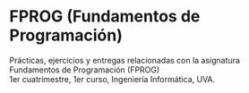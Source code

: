 # FPROG (Fundamentos de Programación)
Prácticas, ejercicios y entregas relacionadas con la asignatura Fundamentos de Programación (FPROG)   
1er cuatrimestre, 1er curso, Ingeniería Informática, UVA.
